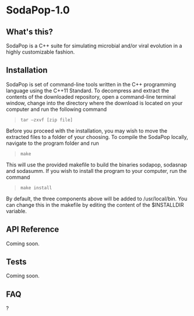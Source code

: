 # SodaPop-1.0

## What's this?

SodaPop is a C++ suite for simulating microbial and/or viral evolution in a highly customizable fashion. 

## Installation

SodaPop is set of command-line tools written in the C++ programming language using the C++11 Standard. To decompress and extract the contents of the downloaded repository, open a command-line terminal window, change into the directory where the download is located on your computer and run the following command

>```tar –zxvf [zip file]```

Before you proceed with the installation, you may wish to move the extracted files to a folder of your choosing. To compile the SodaPop locally, navigate to the program folder and run

>```make```

This will use the provided makefile to build the binaries sodapop, sodasnap and sodasumm. If you wish to install the program to your computer, run the command

>```make install```

By default, the three components above will be added to /usr/local/bin. You can change this in the makefile by editing the content of the $INSTALLDIR variable.

## API Reference

Coming soon.

## Tests

Coming soon.

## FAQ

?
